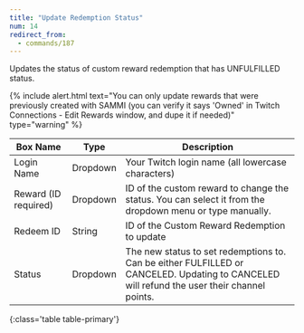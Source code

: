 ```yaml
---
title: "Update Redemption Status"
num: 14
redirect_from:
  - commands/187
---
```


Updates the status of custom reward redemption that has UNFULFILLED status.

{% include alert.html text="You can only update rewards that were previously created with SAMMI (you can verify it says 'Owned' in Twitch Connections - Edit Rewards window, and dupe it if needed)" type="warning" %} 

| Box Name | Type | Description | 
|-------|--------|--------
|Login Name | Dropdown |Your Twitch login name (all lowercase characters)
|Reward (ID required)|Dropdown|ID of the custom reward to change the status. You can select it from the dropdown menu or type manually.
|Redeem ID|String|ID of the Custom Reward Redemption to update
|Status|Dropdown|The new status to set redemptions to. Can be either FULFILLED or CANCELED. Updating to CANCELED will refund the user their channel points.
{:class='table table-primary'}











